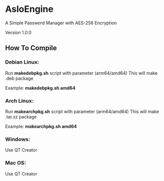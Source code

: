 # AsloEngine
A Simple Password Manager with AES-256 Encryption

Version 1.0.0


## How To Compile

### Debian Linux:
Run **makedebpkg.sh** script with parameter (arm64/amd64)
This will make .deb package

Example: **makedebpkg.sh amd64**

### Arch Linux:
Run **makearchpkg.sh** script with parameter (arm64/amd64)
This will make .tar.xz package

Example: **makearchpkg.sh amd64**

### Windows:
Use QT Creator

### Mac OS:
Use QT Creator
